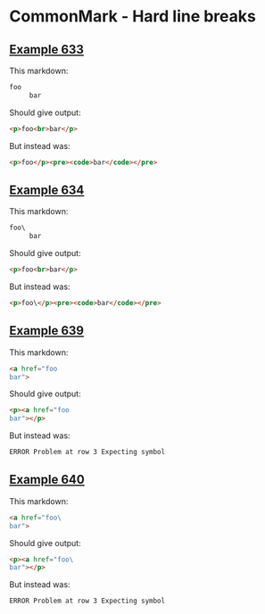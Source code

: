 # CommonMark - Hard line breaks

## [Example 633](https://spec.commonmark.org/0.29/#example-633)

This markdown:

```markdown
foo  
     bar

```

Should give output:

```html
<p>foo<br>bar</p>
```

But instead was:

```html
<p>foo</p><pre><code>bar</code></pre>
```
## [Example 634](https://spec.commonmark.org/0.29/#example-634)

This markdown:

```markdown
foo\
     bar

```

Should give output:

```html
<p>foo<br>bar</p>
```

But instead was:

```html
<p>foo\</p><pre><code>bar</code></pre>
```
## [Example 639](https://spec.commonmark.org/0.29/#example-639)

This markdown:

```markdown
<a href="foo  
bar">

```

Should give output:

```html
<p><a href="foo  
bar"></p>
```

But instead was:

```html
ERROR Problem at row 3 Expecting symbol
```
## [Example 640](https://spec.commonmark.org/0.29/#example-640)

This markdown:

```markdown
<a href="foo\
bar">

```

Should give output:

```html
<p><a href="foo\
bar"></p>
```

But instead was:

```html
ERROR Problem at row 3 Expecting symbol
```
